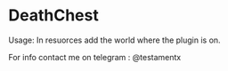 # DeathChest
Usage:
In resuorces add the world where the plugin is on. 

For info contact me on telegram : @testamentx
